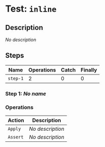 
# Test: `inline`

## Description

*No description*

## Steps

| Name | Operations | Catch | Finally |
|---|---|---|---|
| `step-1` | 2 | 0 | 0 |

### Step 1: *No name*

### Operations

| Action | Description |
|---|---|
| `Apply` | *No description* |
| `Assert` | *No description* |
